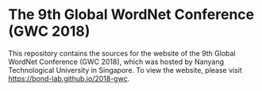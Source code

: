 # The 9th Global WordNet Conference (GWC 2018)

This repository contains the sources for the website of the 9th Global
WordNet Conference (GWC 2018), which was hosted by Nanyang
Technological University in Singapore. To view the website, please
visit <https://bond-lab.github.io/2018-gwc>.
